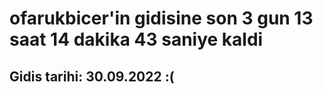 # ofarukbicer'in gidisine son 3 gun 13 saat 14 dakika 43 saniye kaldi

## Gidis tarihi: 30.09.2022 :(
